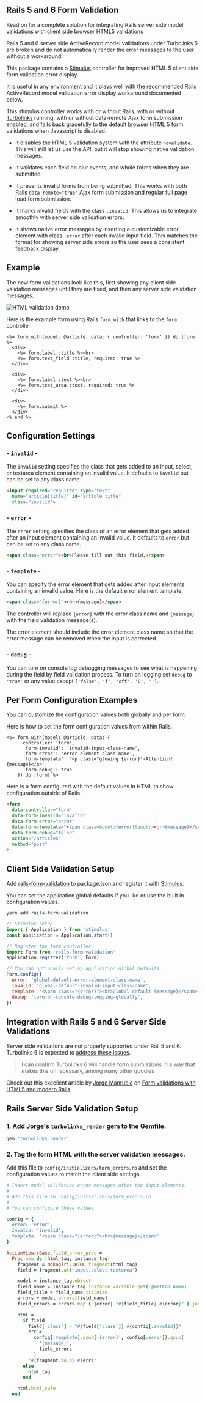 ## Rails 5 and 6 Form Validation

Read on for a complete solution for integrating Rails server side model
validations with client side browser HTML5 validations

Rails 5 and 6 server side ActiveRecord model validations under Turbolinks 5
are broken and do not automatically render the error messages to the user
without a workaround.

This package contains a [Stimulus](https://github.com/stimulusjs/stimulus)
controller for improved HTML 5 client side form validation error display.

It is useful in any environment and it plays well with the recommended
Rails ActiveRecord model validation error display workaround documented below.

This stimulus controller works with or without Rails, with or without
[Turbolinks](https://github.com/turbolinks/turbolinks) running,
with or without data-remote Ajax form submission enabled, and falls back
gracefully to the default browser HTML 5 form validations when
Javascript is disabled.

- It disables the HTML 5 validation system with the attribute `novalidate`.
  This will still let us use the API, but it will stop showing native
  validation messages.

- It validates each field on blur events, and whole forms when they
  are submitted.

- It prevents invalid forms from being submitted.
  This works with both Rails `data-remote="true"` Ajax form submission and
  regular full page load form submission.

- It marks invalid fields with the class `.invalid`. This allows us to
  integrate smoothly with server side validation errors.

- It shows native error messages by inserting a customizable error element
  with class `.error` after each invalid input field.
  This matches the format for showing server
  side errors so the user sees a consistent feedback display.


## Example

The new form validations look like this, first showing any client side
validation messages until they are fixed, and then any server side
validation messages.

![HTML validation demo](images/form-validation.gif)

Here is the example form using Rails `form_with` that links to the
`form` controller.

```erb
<%= form_with(model: @article, data: { controller: 'form' }) do |form| %>
  <div>
    <%= form.label :title %><br>
    <%= form.text_field :title, required: true %>
  </div>

  <div>
    <%= form.label :text %><br>
    <%= form.text_area :text, required: true %>
  </div>

  <div>
    <%= form.submit %>
  </div>
<% end %>
```


## Configuration Settings

### - `invalid` -

The `invalid` setting specifies the class that gets added to an input, select,
or textarea element containing an invalid value. It defaults to `invalid`
but can be set to any class name.

```html
<input required="required" type="text"
  name="article[title]" id="article_title"
  class="invalid">
```

### - `error` -

The `error` setting specifies the class of an error element that gets added
after an input element containing an invalid value.
It defaults to `error` but can be set to any class name.

``` html
<span class="error"><br>Please fill out this field.</span>
```

### - `template` -

You can specify the error element that gets added after input elements
containing an invalid value. Here is the default error element template.

```html
<span class="{error}"><br>{message}</span>
```

The controller will replace `{error}` with the error class name and
`{message}` with the field validation message(s).

The error element should include the error element class name so that
the error message can be removed when the input is corrected.

### - `debug` -

You can turn on console log debugging messages to see what is happening
during the field by field validation process.
To turn on logging set `debug` to `'true'` or any value except
`['false', 'f', 'off', '0', '']`.


## Per Form Configuration Examples

You can customize the configuration values both globally and per form.

Here is how to set the form configuration values from within Rails.

```erb
<%= form_with(model: @article, data: {
      controller: 'form',
      'form-invalid': 'invalid-input-class-name',
      'form-error': 'error-element-class-name',
      'form-template': '<p class="glowing {error}">Attention! {message}</p>',
      'form-debug': true
    }) do |form| %>
```

Here is a form configured with the default values in HTML to show
configuration outside of Rails.

```html
<form
  data-controller="form"
  data-form-invalid="invalid"
  data-form-error="error"
  data-form-template="<span class=&quot;{error}&quot;><br>{message}</span>"
  data-form-debug="false"
  action="/articles"
  method="post"
>
```


## Client Side Validation Setup

Add [rails-form-validation](https://github.com/jgorman/rails-form-validation)
to package.json and register it with
[Stimulus](https://github.com/stimulusjs/stimulus).

You can set the application global defaults if you like or use the built in
configuration values.

```
yarn add rails-form-validation
```

```js
// Stimulus setup.
import { Application } from 'stimulus'
const application = Application.start()

// Register the form controller.
import Form from 'rails-form-validation'
application.register('form', Form)

// You can optionally set up application global defaults.
Form.config({
  error: 'global-default-error-element-class-name',
  invalid: 'global-default-invalid-input-class-name',
  template: '<span class="{error}"><br>Global default {message}</span>',
  debug: 'turn-on-console-debug-logging-globally',
})
```


## Integration with Rails 5 and 6 Server Side Validations

Server side validations are not properly supported under Rail 5 and 6.
Turbolinks 6 is expected to [address these issues](
  https://github.com/turbolinks/turbolinks-rails/issues/40
).

> I can confirm Turbolinks 6 will handle form submissions in a way
> that makes this unnecessary, among many other goodies

Check out this excellent article by [Jorge Manrubia](
  https://www.jorgemanrubia.com/
)
on [Form validations with HTML5 and modern Rails](
https://www.jorgemanrubia.com/2019/02/16/form-validations-with-html5-and-modern-rails/
)


## Rails Server Side Validation Setup

### 1. Add Jorge's `turbolinks_render` gem to the Gemfile.

```ruby
gem 'turbolinks_render'
```

### 2. Tag the form HTML with the server validation messages.

Add this file to `config/initializers/form_errors.rb` and set
the configuration values to match the client side settings.

```ruby
# Insert model validation error messages after the input elements.
#
# Add this file to config/initializers/form_errors.rb
#
# You can configure these values.

config = {
  error: 'error',
  invalid: 'invalid',
  template: '<span class="{error}"><br>{message}</span>'
}

ActionView::Base.field_error_proc =
  Proc.new do |html_tag, instance_tag|
    fragment = Nokogiri::HTML.fragment(html_tag)
    field = fragment.at('input,select,textarea')

    model = instance_tag.object
    field_name = instance_tag.instance_variable_get(:@method_name)
    field_title = field_name.titleize
    errors = model.errors[field_name]
    field_errors = errors.map { |error| "#{field_title} #{error}" }.join(', ')

    html =
      if field
        field['class'] = "#{field['class']} #{config[:invalid]}"
        err =
          config[:template].gsub('{error}', config[:error]).gsub(
            '{message}',
            field_errors
          )
        "#{fragment.to_s} #{err}"
      else
        html_tag
      end

    html.html_safe
  end
```
